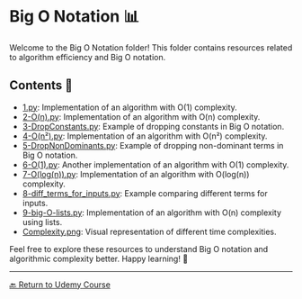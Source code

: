 # Big O Notation 📊

Welcome to the Big O Notation folder! This folder contains resources related to algorithm efficiency and Big O notation.

## Contents 📄

- [1.py](1.py): Implementation of an algorithm with O(1) complexity.
- [2-O(n).py](2-O(n).py): Implementation of an algorithm with O(n) complexity.
- [3-DropConstants.py](3-DropConstants.py): Example of dropping constants in Big O notation.
- [4-O(n²).py](4-O(n²).py): Implementation of an algorithm with O(n²) complexity.
- [5-DropNonDominants.py](5-DropNonDominants.py): Example of dropping non-dominant terms in Big O notation.
- [6-O(1).py](6-O(1).py): Another implementation of an algorithm with O(1) complexity.
- [7-O(log(n)).py](7-O(log(n)).py): Implementation of an algorithm with O(log(n)) complexity.
- [8-diff_terms_for_inputs.py](8-diff_terms_for_inputs.py): Example comparing different terms for inputs.
- [9-big-O-lists.py](9-big-O-lists.py): Implementation of an algorithm with O(n) complexity using lists.
- [Complexity.png](Complexity.png): Visual representation of different time complexities.

Feel free to explore these resources to understand Big O notation and algorithmic complexity better. Happy learning! 🚀

---

[🔙 Return to Udemy Course](/README.md)
